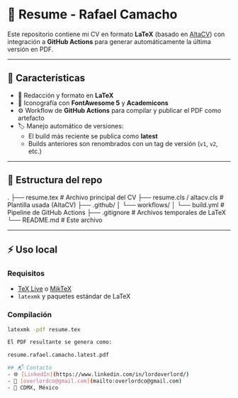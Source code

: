 # 📄 Resume - Rafael Camacho

Este repositorio contiene mi CV en formato **LaTeX** (basado en [AltaCV](https://github.com/liantze/AltaCV)) con integración a **GitHub Actions** para generar automáticamente la última versión en PDF.

---

## 🚀 Características
- 📌 Redacción y formato en **LaTeX**
- 🎨 Iconografía con **FontAwesome 5** y **Academicons**
- ⚙️ Workflow de **GitHub Actions** para compilar y publicar el PDF como artefacto
- 🏷️ Manejo automático de versiones:
  - El build más reciente se publica como **latest**
  - Builds anteriores son renombrados con un tag de versión (`v1`, `v2`, etc.)

---

## 📂 Estructura del repo

.
├── resume.tex # Archivo principal del CV
├── resume.cls / altacv.cls # Plantilla usada (AltaCV)
├── .github/
│ └── workflows/
│ └── build.yml # Pipeline de GitHub Actions
├── .gitignore # Archivos temporales de LaTeX
└── README.md # Este archivo

---

## ⚡ Uso local

### Requisitos
- [TeX Live](https://www.tug.org/texlive/) o [MikTeX](https://miktex.org/)
- `latexmk` y paquetes estándar de LaTeX

### Compilación
```bash
latexmk -pdf resume.tex

El PDF resultante se genera como:

resume.rafael.camacho.latest.pdf

## 📬 Contacto
- 🌐 [LinkedIn](https://www.linkedin.com/in/lordoverlord/)  
- 📧 [overlordco@gmail.com](mailto:overlordco@gmail.com)  
- 📍 CDMX, México